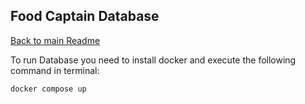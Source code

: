 ## Food Captain Database

[Back to main Readme](../../../README.md)

To run Database you need to install docker and execute the following command in terminal:
```bash
docker compose up
```
